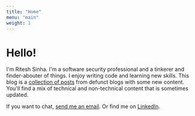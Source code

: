 ```yaml
---
title: "Home"
menu: "main"
weight: 1
---
```


# Hello!

I'm Ritesh Sinha. I'm a software security professional and a tinkerer and finder-abouter of things. I enjoy writing code and learning new skills. This blog is a [collection of posts](/posts/) from defunct blogs with some new content. You'll find a mix of technical and non-technical content that is sometimes updated.

If you want to chat, [send me an email](mailto:blogrsinha@icloud.com). Or find me on [LinkedIn](https://uk.linkedin.com/in/riteshks).

